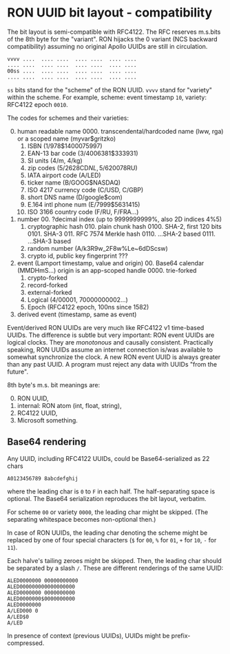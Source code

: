 # RON UUID bit layout - compatibility

The bit layout is semi-compatible with RFC4122.  The RFC reserves m.s.bits of
the 8th byte for the "variant". RON hijacks the 0 variant (NCS backward
compatibility) assuming no original Apollo UUIDs are still in circulation.

    vvvv ....  .... ....  .... ....  .... ....
    .... ....  .... ....  .... ....  .... ....
    00ss ....  .... ....  .... ....  .... ....
    .... ....  .... ....  .... ....  .... ....

`ss` bits stand for the "scheme" of the RON UUID.  `vvvv` stand for "variety"
within the scheme.  For example, scheme: event timestamp `10`, variety: RFC4122
epoch `0010`.

The codes for schemes and their varieties:

00. human readable name
    0000. transcendental/hardcoded name (lww, rga)
       or a scoped name (myvar$gritzko)
    0001. ISBN (1/978$1400075997)
    0011. EAN-13 bar code (3/4006381$333931)
    0100. SI units (4/m, 4/kg)
    0101. zip codes (5/2628CD$NL, 5/620078$RU)
    1010. IATA airport code (A/LED)
    1011. ticker name (B/GOOG$NASDAQ)
    1100. ISO 4217 currency code (C/USD, C/GBP)
    1101. short DNS name (D/google$com)
    1110. E.164 intl phone num (E/7999$5631415)
    1111. ISO 3166 country code (F/RU, F/FRA...)
01. number
    00. ?decimal index (up to 9999999999%, also 2D indices 4%5)
    01. cryptographic hash
        010. plain chunk hash
            0100. SHA-2, first 120 bits
            0101. SHA-3
        011. RFC 7574 Merkle hash
            0110. ...SHA-2 based
            0111. ...SHA-3 based
    10. random number (A/k3R9w_2F8w%Le~6dDScsw)
    11. crypto id, public key fingerprint ???
10. event (Lamport timestamp, value and origin)
    00. Base64 calendar (MMDHmS...)
       origin is an app-scoped handle
       0000. trie-forked
       0001. crypto-forked
       0010. record-forked
       0011. external-forked
    01. Logical (4/00001, 70000000002...)
    10. Epoch (RFC4122 epoch, 100ns since 1582)
11. derived event (timestamp, same as event)

Event/derived RON UUIDs are very much like RFC4122 v1 time-based UUIDs.  The
difference is subtle but very important: RON event UUIDs are logical clocks.
They are *monotonous* and causally consistent. Practically speaking, RON UUIDs
assume an internet connection is/was available to somewhat synchronize the
clock.  A new RON event UUID is always greater than any past UUID.  A program
must reject any data with UUIDs "from the future".

8th byte's m.s. bit meanings are:

00. RON UUID,
01. internal: RON atom (int, float, string),
10. RC4122 UUID,
11. Microsoft something.

## Base64 rendering

Any UUID, including RFC4122 UUIDs, could be Base64-serialized as 22 chars

    A0123456789 8abcdefghij

where the leading char is `0` to `F` in each half.  The half-separating space is
optional.  The Base64 serialization reproduces the bit layout, verbatim. 

For scheme `00` or variety `0000`, the leading char might be skipped.
(The separating whitespace becomes non-optional then.)

In case of RON UUIDs, the leading char denoting the scheme might be replaced by
one of four special characters (`$` for `00`, `%` for `01`, `+` for `10`, `-` for
`11`).

Each halve's tailing zeroes might be skipped.  Then, the leading char should be
separated by a slash `/`.  These are different renderings of the same UUID:

    ALED0000000 00000000000
    ALED000000000000000000
    ALED0000000 0000000000
    ALED0000000$0000000000
    ALED0000000
    A/LED000 0
    A/LED$0
    A/LED

In presence of context (previous UUIDs), UUIDs might be prefix-compressed.

